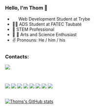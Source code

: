 ### Hello, I'm Thom :raccoon:
- <img src="https://assets-global.website-files.com/61549abf6fb9ca5e91bc5709/61549abf6fb9ca4e2fbc57a7_favicon_ios.png" width="16"/> Web Development Student at Trybe
- :man_technologist: ADS Student at FATEC Taubaté
- :seedling: STEM Professional
- :satellite: :art: Arts and Science Enthusiast
- :v: Pronouns:  He / him / his

##

### Contacts:
<a href="https://www.linkedin.com/in/wthomasferreira/" target="_blank"><img src="https://img.shields.io/badge/linkedin-D9D9D9?style=for-the-badge&logo=linkedin&logoColor=0A66C2&logoWidth=20"/></a>



##

<br>
<div style="display: inline_block">
  <img src="https://img.shields.io/badge/fedora-000?style=for-the-badge&logo=fedora&logoColor=294172&logoWidth=20"/>
  <img src="https://img.shields.io/badge/code-000?style=for-the-badge&logo=visualstudiocode&logoColor=007ACC&logoWidth=20"/>
  <img src="https://img.shields.io/badge/javascript-000?style=for-the-badge&logo=javascript&logoColor=F7DF1E&logoWidth=20"/>
  <img src="https://img.shields.io/badge/css3-000?style=for-the-badge&logo=css3&logoColor=1572B6&logoWidth=20"/>
  <img src="https://img.shields.io/badge/html5-000?style=for-the-badge&logo=html5&logoColor=E34F26&logoWidth=20"/>
  <img src="https://img.shields.io/badge/react-000?style=for-the-badge&logo=react&logoColor=61DAFB&logoWidth=20"/>
  <img src="https://img.shields.io/badge/redux-000?style=for-the-badge&logo=redux&logoColor=764ABC&logoWidth=20"/>
  <img src="https://img.shields.io/badge/jest-000?style=for-the-badge&logo=jest&logoColor=C21325&logoWidth=20"/>
</div>
<br>

[![Thoms's GitHub stats](https://github-readme-stats.vercel.app/api?username=WeltonThomasFerreira&show_icons=true&theme=dark)](https://github.com/WeltonThomasFerreira/github-readme-stats)
